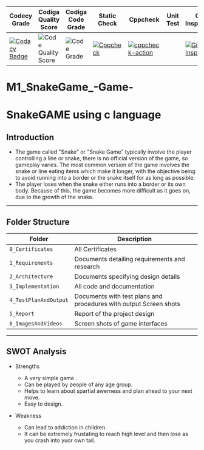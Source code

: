 |Codecy Grade |Codiga Quality Score |Codiga Code Grade |Static Check|Cppcheck |Unit Test |Git Inspector |
|---|---|---|---|---|---|---|
|[![Codacy Badge](https://app.codacy.com/project/badge/Grade/028d8c61346d45d1b517ce224cedc843)](https://www.codacy.com/gh/VISHNU-J1/M1_SnakeGame_-Game-/dashboard?utm_source=github.com&amp;utm_medium=referral&amp;utm_content=VISHNU-J1/M1_SnakeGame_-Game-&amp;utm_campaign=Badge_Grade) |![Code Quality Score](https://api.codiga.io/project/31428/score/svg) |![Code Grade](https://api.codiga.io/project/31428/status/svg) |[![Cppcheck](https://github.com/VISHNU-J1/M1_SnakeGame_-Game-/actions/workflows/c-cpp.yml/badge.svg)](https://github.com/VISHNU-J1/M1_SnakeGame_-Game-/actions/workflows/c-cpp.yml) |[![cppcheck-action](https://github.com/VISHNU-J1/M1_SnakeGame_-Game-/actions/workflows/cppcheck.yml/badge.svg)](https://github.com/VISHNU-J1/M1_SnakeGame_-Game-/actions/workflows/cppcheck.yml) | |[![Git Inspector](https://github.com/VISHNU-J1/M1_SnakeGame_-Game-/actions/workflows/Git_Inspector.yml/badge.svg)](https://github.com/VISHNU-J1/M1_SnakeGame_-Game-/actions/workflows/Git_Inspector.yml) |



# M1_SnakeGame_-Game-
# SnakeGAME using c language


## Introduction
* The game called "Snake" or "Snake Game" typically involve the player controlling a line or snake, there is no official version of the game, so gameplay varies. The most common version of the game involves the snake or line eating items which make it longer, with the objective being to avoid running into a border or the snake itself for as long as possible.
* The player loses when the snake either runs into a border or its own body. Because of this, the game becomes more difficult as it goes on, due to the growth of the snake.
---
## Folder Structure
|Folder |Description|
|---|---|
|`0_Certificates`|All Certificates |
|`1_Requirements` |Documents detailing requirements and research |
|`2_Architecture` |	Documents specifying design details |
|`3_Implementation` |All code and documentation |
|`4_TestPlanAndOutput` |Documents with test plans and procedures with output Screen shots |
|`5_Report` |Report of the project design |
|`6_ImagesAndVideos` |Screen shots of game interfaces |

---
## SWOT Analysis
* Strengths
  * A very simple game .
  * Can be played by people of any age group. 
  * Helps to learn about spartial awerness and plan ahead to your next move. 
  * Easy to design.

* Weakness 
  * Can lead to addiction in children. 
  * It can be extremely frustating to reach high level and then lose as you crash into yuor own tail.
